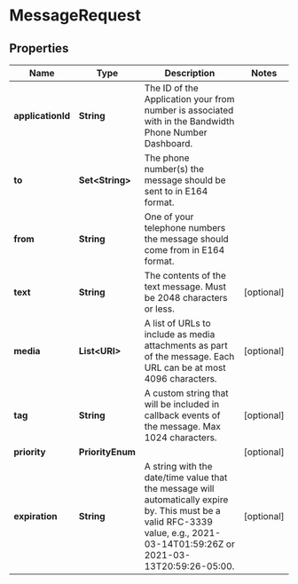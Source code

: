 

# MessageRequest


## Properties

| Name | Type | Description | Notes |
|------------ | ------------- | ------------- | -------------|
|**applicationId** | **String** | The ID of the Application your from number is associated with in the Bandwidth Phone Number Dashboard. |  |
|**to** | **Set&lt;String&gt;** | The phone number(s) the message should be sent to in E164 format. |  |
|**from** | **String** | One of your telephone numbers the message should come from in E164 format. |  |
|**text** | **String** | The contents of the text message. Must be 2048 characters or less. |  [optional] |
|**media** | **List&lt;URI&gt;** | A list of URLs to include as media attachments as part of the message. Each URL can be at most 4096 characters. |  [optional] |
|**tag** | **String** | A custom string that will be included in callback events of the message. Max 1024 characters. |  [optional] |
|**priority** | **PriorityEnum** |  |  [optional] |
|**expiration** | **String** | A string with the date/time value that the message will automatically expire by. This must be a valid RFC-3339 value, e.g., 2021-03-14T01:59:26Z or 2021-03-13T20:59:26-05:00. |  [optional] |



